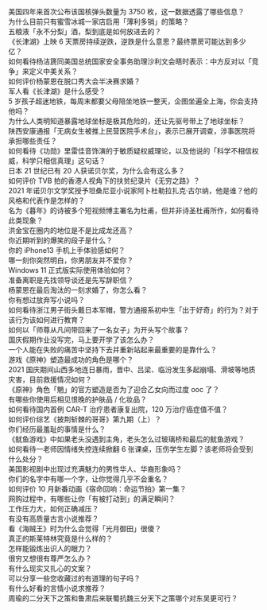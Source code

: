 美国四年来首次公布该国核弹头数量为 3750 枚，这一数据透露了哪些信息？  
为什么目前只有蜜雪冰城一家店启用「薄利多销」的策略？  
五粮液「永不分梨」酒，梨到底是如何放进去的？  
《长津湖》上映 6 天票房持续逆跌，逆跌是什么意思？最终票房可能达到多少亿？  
如何看待杨洁篪同美国总统国家安全事务助理沙利文会晤时表示：中方反对以「竞争」来定义中美关系？  
如何评价杨蒙恩在脱口秀大会半决赛求婚？  
军人看《长津湖》是什么感受？  
5 岁孩子超迷地铁，每周末都要父母陪坐地铁一整天，企图坐遍全上海，你会支持他吗？  
为什么人类明知道暴露地球坐标是极其危险的，还让先驱号带上了地球坐标？  
陕西安康通报「无病女生被推上民营医院手术台」，表示已展开调查，涉事医院将承担哪些责任？  
如何看待《功勋》里雷佳音饰演的于敏质疑权威理论，以及他说的「科学不相信权威，科学只相信真理」这句话？  
日本 21 世纪已有 20 人获诺贝尔奖，为什么会有这么多？  
如何评价 TVB 拍的香港人视角下的扶贫纪录片《无穷之路》？  
2021 年诺贝尔文学奖授予坦桑尼亚小说家阿卜杜勒拉扎克·古尔纳，他是谁？他的风格和代表作是怎样的？  
名为《暮年》的诗被多个短视频博主署名为杜甫，但并非诗圣杜甫所作，如何看待此类现象？  
洪金宝在圈内的地位是不是比成龙还高？  
你近期听到的爆笑的段子是什么？  
你的 iPhone13 手机上手体验感如何？  
哪一刻你突然明白，你男朋友并不爱你？  
Windows 11 正式版实际使用体验如何？  
准备离职是先找领导谈还是先写辞职信？  
杨蒙恩在最后淘汰的一刻求婚了，你怎么看？  
你有想过放弃写小说吗？  
如何看待浙江男子街头戴日本军帽，警方通报系初中生「出于好奇」的行为？对于该行为该如何进行教育？  
如何以「师尊从凡间带回来了一名女子」为开头写个故事？  
国庆假期作业没写完，马上要开学了该怎么办？  
一个人能在失败的痛苦中坚持下去并重新站起来最重要的是靠什么？  
游戏《原神》塑造最成功的角色是哪个？  
2021 国庆期间山西多地连日暴雨，晋中、吕梁、临汾发生多起崩塌、滑坡等地质灾害，目前救援情况如何？  
《原神》角色「魈」的官方塑造是否为了迎合乙女向而过度 ooc 了？  
有哪些你使用后相见恨晚的护肤品 / 化妆品？  
如何看待国内首例 CAR-T 治疗患者康复出院，120 万治疗癌症值不值？  
如何评价综艺《披荆斩棘的哥哥》第九期（上）？  
你们经历最羞耻的事情是什么？  
《鱿鱼游戏》中如果老头没遇到主角，老头怎么过玻璃桥和最后的鱿鱼游戏？  
如何看待一老师因情绪失控连续掀翻 6 张课桌，压伤学生左脚？该老师将会受到什么处分？  
美国影视剧中出现过充满魅力的男性华人、华裔形象吗？  
你们的名字中有哪一个字，让你觉得几乎不会重名？  
如何评价 10 月新番动画《宿命回响：命运节拍》第一集？  
网购过程中，有哪些让你「有被打动到」的满足瞬间？  
工作压力大，如何正确减压？  
有没有高质量古言小说推荐？  
看《海贼王》时为什么会觉得「光月御田」很傻？  
真正的斯莱特林究竟是什么样的？  
怎样能锻炼出识人的眼力？  
很穷又想很有尊严怎么办？  
有什么现实又扎心的文案？  
可以分享一些您收藏过的有道理的句子吗？  
有什么好看的言情小说求推荐？  
周瑜的二分天下之策和鲁肃后来联蜀抗魏三分天下之策哪个对东吴更可行？  
